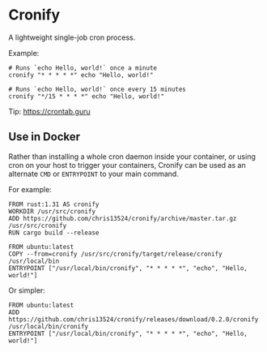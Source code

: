# Cronify

A lightweight single-job cron process.

Example:

```
# Runs `echo Hello, world!` once a minute
cronify "* * * * *" echo "Hello, world!"

# Runs `echo Hello, world!` once every 15 minutes
cronify "*/15 * * * *" echo "Hello, world!"
```

Tip: <https://crontab.guru>

## Use in Docker

Rather than installing a whole cron daemon inside your container, or
using cron on your host to trigger your containers, Cronify can be used
as an alternate `CMD` or `ENTRYPOINT` to your main command.

For example:

```
FROM rust:1.31 AS cronify
WORKDIR /usr/src/cronify
ADD https://github.com/chris13524/cronify/archive/master.tar.gz /usr/src/cronify
RUN cargo build --release

FROM ubuntu:latest
COPY --from=cronify /usr/src/cronify/target/release/cronify /usr/local/bin
ENTRYPOINT ["/usr/local/bin/cronify", "* * * * *", "echo", "Hello, world!"]
```

Or simpler:

```
FROM ubuntu:latest
ADD https://github.com/chris13524/cronify/releases/download/0.2.0/cronify /usr/local/bin/cronify
ENTRYPOINT ["/usr/local/bin/cronify", "* * * * *", "echo", "Hello, world!"]
```

